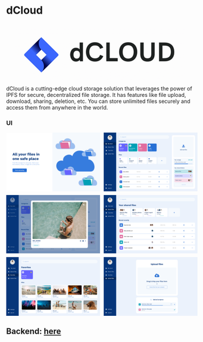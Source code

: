 # dCloud

<div style="display: flex; justify-content: center; align-content: center">
<img src="images/dcloud.png">
</div>

dCloud is a cutting-edge cloud storage solution that leverages the power of IPFS for secure, decentralized file storage.
It has features like file upload, download, sharing, deletion, etc. You can store unlimited files securely and access them from anywhere in the world.

### UI

<div style="display: flex; flex-wrap: wrap; gap: 10px">
    <div style="display: flex; gap: 10px;">
        <img width="50%" src="images/ui1.png">
        <img width="50%" src="images/ui2.png">
    </div>
    <div style="display: flex; gap: 10px;">
        <img width="50%" src="images/ui3.png">
        <img width="50%" src="images/ui4.png">
    </div>
    <div style="display: flex; gap: 10px;">
        <img width="50%" src="images/ui5.png">
        <img width="50%" src="images/ui6.png">
    </div>
</div>

## Backend: [here](https://github.com/nayanprasad/dCloud-backend)
